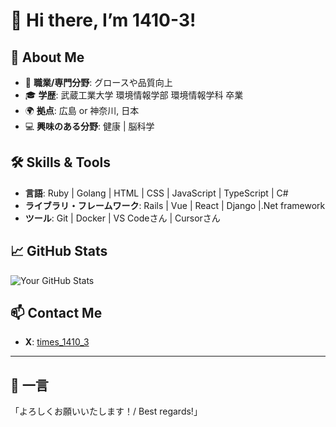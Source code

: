 # 👋 Hi there, I’m 1410-3!

## 🚀 About Me
- 🌟 **職業/専門分野**: グロースや品質向上
- 🎓 **学歴**: 武蔵工業大学 環境情報学部 環境情報学科 卒業
- 🌍 **拠点**: 広島 or 神奈川, 日本
- 💻 **興味のある分野**: 健康 | 脳科学

## 🛠️ Skills & Tools
- **言語**: Ruby | Golang | HTML | CSS | JavaScript | TypeScript | C#
- **ライブラリ・フレームワーク**: Rails | Vue | React | Django |.Net framework 
- **ツール**: Git | Docker | VS Codeさん | Cursorさん

## 📈 GitHub Stats
![Your GitHub Stats](https://github-readme-stats.vercel.app/api?username=1410-3&show_icons=true&theme=radical)

## 📫 Contact Me
- **X**: [times_1410_3](https://x.com/times_1410_3)

---

## 💬 一言
「よろしくお願いいたします！/ Best regards!」
